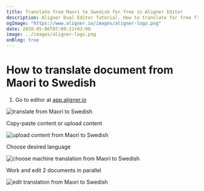 ```yaml
---
title: Translate from Maori to Swedish for free in Aligner Editor
description: Aligner Dual Editor Tutorial. How to translate for free from Maori to Swedish. Aligner is multilingual document management platform. 
ogImage: "https://www.aligner.io/images/aligner-logo.png"
date: 2020-05-06T07:09:21+03:00
image: ../images/aligner-logo.png
onBlog: true
---
```


# How to translate document from Maori to Swedish

1. Go to editor at [app.aligner.io](https://app.aligner.io "Aligner App web page")

![translate from Maori to Swedish](../aligner-blank-editor.png "translate from Maori to Swedish")

Copy-paste content or upload content

![upload content from Maori to Swedish](../aligner-uploaded-document.png "upload content from Maori to Swedish")

Choose desired language

![choose machine translation from Maori to Swedish](../aligner-language-dropdown.png "choose machine translation from Maori to Swedish")

Work and edit 2 documents in parallel

![edit translation from Maori to Swedish](../aligner-double-sitded-editor.png "edit translation from Maori to Swedish")

